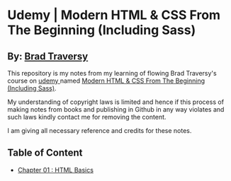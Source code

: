 # Udemy |  Modern HTML & CSS From The Beginning (Including Sass) #
## By: [Brad Traversy](https://www.traversymedia.com/) ##

This repository is my notes from my learning of flowing Brad Traversy's course on [udemy ](https://www.udemy.com/) named [Modern HTML & CSS From The Beginning (Including Sass)](https://www.udemy.com/course/modern-html-css-from-the-beginning/).

My understanding of copyright laws is limited and hence if this process of making notes from books and publishing in Github in any way violates and such laws kindly contact me for removing the content.

I am giving all necessary reference and credits for these notes.

## Table of Content ##

* [Chapter 01 : HTML Basics](DOCS/Chapter_01/ReadMe.md)
